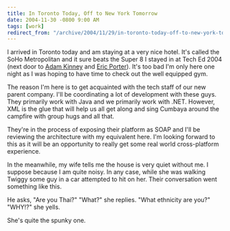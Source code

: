 ```yaml
---
title: In Toronto Today, Off to New York Tomorrow
date: 2004-11-30 -0800 9:00 AM
tags: [work]
redirect_from: "/archive/2004/11/29/in-toronto-today-off-to-new-york-tomorrow.aspx/"
---
```


I arrived in Toronto today and am staying at a very nice hotel. It's
called the SoHo Metropolitan and it sure beats the Super 8 I stayed in
at Tech Ed 2004 (next door to [Adam Kinney](http://www.adamkinney.com/)
and [Eric Porter](http://weblogs.asp.net/eporter/)). It's too bad I'm
only here one night as I was hoping to have time to check out the well
equipped gym.

The reason I'm here is to get acquainted with the tech staff of our new
parent company. I'll be coordinating a lot of development with these
guys. They primarily work with Java and we primarily work with .NET.
However, XML is the glue that will help us all get along and sing
Cumbaya around the campfire with group hugs and all that.

They're in the process of exposing their platform as SOAP and I'll be
reviewing the architecture with my equivalent here. I'm looking forward
to this as it will be an opportunity to really get some real world
cross-platform experience.

In the meanwhile, my wife tells me the house is very quiet without me. I
suppose because I am quite noisy. In any case, while she was walking
Twiggy some guy in a car attempted to hit on her. Their conversation
went something like this.

He asks, "Are you Thai?" "What?" she replies. "What ethnicity are you?"
"WHY!?" she yells.

She's quite the spunky one.

